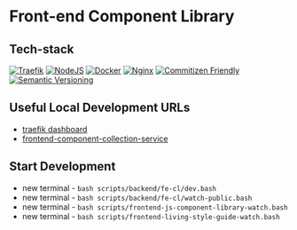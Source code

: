 # Front-end Component Library

## Tech-stack

[![Traefik](https://img.shields.io/badge/Traefik-v2-green)](https://traefik.io/)
[![NodeJS](https://img.shields.io/badge/NodeJS-14.19.1-green)](https://nodejs.org/docs/latest-v14.x/api/)
[![Docker](https://img.shields.io/badge/Docker-20-blue)](https://docs.docker.com/release-notes/)
[![Nginx](https://img.shields.io/badge/Nginx-1.21.6-green)](https://www.nginx.com/)
[![Commitizen Friendly](https://img.shields.io/badge/commitizen-friendly-brightgreen.svg)](http://commitizen.github.io/cz-cli/)
[![Semantic Versioning](https://img.shields.io/badge/Semantic%20Versioning-2.0.0-green)](https://semver.org/spec/v2.0.0.html)


## Useful Local Development URLs

- [traefik dashboard](http://localhost:8080/dashboard)
- [frontend-component-collection-service](https://nginx-frontend-component-collection-server.localhost/)

## Start Development
- new terminal - `bash scripts/backend/fe-cl/dev.bash`
- new terminal - `bash scripts/backend/fe-cl/watch-public.bash`
- new terminal - `bash scripts/frontend-js-component-library-watch.bash`
- new terminal - `bash scripts/frontend-living-style-guide-watch.bash`
